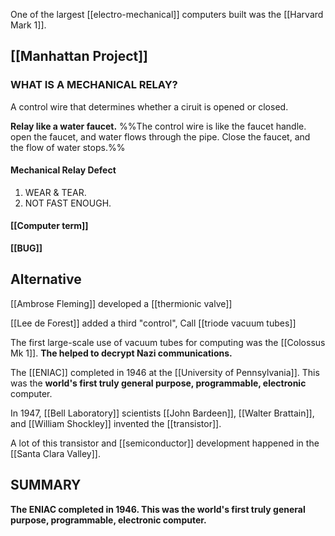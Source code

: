 One of the largest [[electro-mechanical]] computers built was the [[Harvard Mark 1]].

## [[Manhattan Project]]

### WHAT IS A MECHANICAL RELAY?

A control wire that determines whether a ciruit is opened or closed.

**Relay like a water faucet.** %%The control wire is like the faucet handle. open the faucet, and water flows through the pipe. Close the faucet, and the flow of water stops.%%

#### Mechanical Relay Defect

1. WEAR & TEAR.
2. NOT FAST ENOUGH.

#### [[Computer term]]

**[[BUG]]**

## Alternative

[[Ambrose Fleming]] developed a [[thermionic valve]]

[[Lee de Forest]] added a third "control", Call [[triode vacuum tubes]]

The first large-scale use of vacuum tubes for computing was the [[Colossus Mk 1]]. **The helped to decrypt Nazi communications.**

The [[ENIAC]] completed in 1946 at the [[University of Pennsylvania]]. This was the **world's first truly general purpose, programmable, electronic** computer.

In 1947, [[Bell Laboratory]] scientists [[John Bardeen]], [[Walter Brattain]], and [[William Shockley]] invented the [[transistor]].

A lot of this transistor and [[semiconductor]] development happened in the [[Santa Clara Valley]].

## SUMMARY

**The ENIAC completed in 1946. This was the world's first truly general purpose, programmable, electronic computer.**
